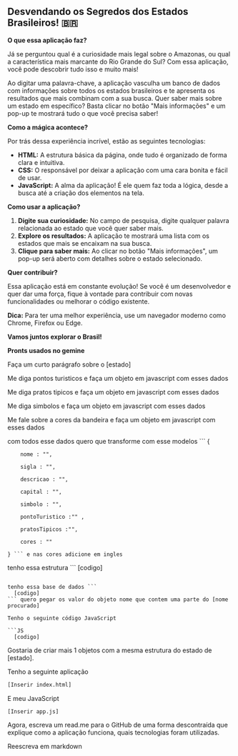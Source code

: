 ## Desvendando os Segredos dos Estados Brasileiros! 🇧🇷

**O que essa aplicação faz?**

Já se perguntou qual é a curiosidade mais legal sobre o Amazonas, ou qual a característica mais marcante do Rio Grande do Sul? Com essa aplicação, você pode descobrir tudo isso e muito mais! 

Ao digitar uma palavra-chave, a aplicação vasculha um banco de dados com informações sobre todos os estados brasileiros e te apresenta os resultados que mais combinam com a sua busca. Quer saber mais sobre um estado em específico? Basta clicar no botão "Mais informações" e um pop-up te mostrará tudo o que você precisa saber! 

**Como a mágica acontece?**

Por trás dessa experiência incrível, estão as seguintes tecnologias:

* **HTML:** A estrutura básica da página, onde tudo é organizado de forma clara e intuitiva.
* **CSS:** O responsável por deixar a aplicação com uma cara bonita e fácil de usar.
* **JavaScript:** A alma da aplicação! É ele quem faz toda a lógica, desde a busca até a criação dos elementos na tela.

**Como usar a aplicação?**

1. **Digite sua curiosidade:** No campo de pesquisa, digite qualquer palavra relacionada ao estado que você quer saber mais.
2. **Explore os resultados:** A aplicação te mostrará uma lista com os estados que mais se encaixam na sua busca.
3. **Clique para saber mais:** Ao clicar no botão "Mais informações", um pop-up será aberto com detalhes sobre o estado selecionado.

**Quer contribuir?**

Essa aplicação está em constante evolução! Se você é um desenvolvedor e quer dar uma força, fique à vontade para contribuir com novas funcionalidades ou melhorar o código existente. 

**Dica:** Para ter uma melhor experiência, use um navegador moderno como Chrome, Firefox ou Edge.

**Vamos juntos explorar o Brasil!** ️

**Pronts usados no gemine**

Faça um curto parágrafo sobre o [estado]

Me diga pontos turisticos e faça um objeto em javascript com esses dados

Me diga pratos tipicos e faça um objeto em javascript com esses dados

Me diga simbolos e faça um objeto em javascript com esses dados

Me fale sobre a cores da bandeira e faça um objeto em javascript com esses dados

com todos esse dados quero que transforme com esse modelos ``` {

        nome : "",

        sigla : "",

        descricao : "",

        capital : "",

        simbolo : "",

        pontoTuristico :"" ,

        pratosTipicos :"",
        
        cores : "" 

    } ``` e nas cores adicione em ingles

tenho essa estrutura ```
  [codigo]
``` ao clicar no mais informações quero que crie um popup

tenho essa base de dados ``` 
  [codigo] 
``` quero pegar os valor do objeto nome que contem uma parte do [nome procurado]

Tenho o seguinte código JavaScript

```JS
  [codigo]
```

Gostaria de criar mais 1 objetos com a mesma estrutura do estado de [estado].

Tenho a seguinte aplicação
```HTML
[Inserir index.html]
```
E meu JavaScript
```JS
[Inserir app.js]
```
Agora, escreva um read.me para o GitHub de uma forma descontraída que explique como a aplicação funciona, quais tecnologias foram utilizadas.

Reescreva em markdown
